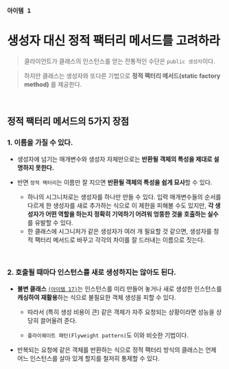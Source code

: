 ### `아이템 1`

# 생성자 대신 정적 팩터리 메서드를 고려하라

> 클라이언트가 클래스의 인스턴스를 얻는 전통적인 수단은 `public 생성자`이다.

> 하지만 클래스는 생성자와 또다른 기법으로 **정적 팩터리 메서드(static factory method)** 를 제공한다.

<br>

## 정적 팩터리 메서드의 5가지 장점

### 1. 이름을 가질 수 있다.

- 생성자에 넘기는 매개변수와 생성자 자체만으로는 **반환될 객체의 특성을 제대로 설명하지 못한다.**
- 반면 `정적 팩터리`는 이름만 잘 지으면 **반환될 객체의 특성을 쉽게 묘사**할 수 있다.

    - 하나의 시그니처로는 생성자를 하나만 만들 수 있다. 입력 매개변수들의 순서를 다르게 한 생성자를 새로 추가하는 식으로 이 제한을 피해볼 수도 있지만, **각 생성자가 어떤 역할을 하는지 정확히 기억하기 어려워 엉뚱한 것을 호출하는 실수**를 유발할 수 있다.
    - 한 클래스에 시그니처가 같은 생성자가 여러 개 필요할 것 같으면, 생성자를 정적 팩터리 메서드로 바꾸고 각각의 차이를 잘 드러내는 이름으로 짓는다.

<br>

### 2. 호출될 때마다 인스턴스를 새로 생성하지는 않아도 된다.

- **불변 클래스** [`(아이템 17)`]()는 인스턴스를 미리 만들어 놓거나 새로 생성한 인스턴스를 **캐싱하여 재활용**하는 식으로 불필요한 객체 생성을 피할 수 있다.

    - 따라서 (특히 생성 비용이 큰) 같은 객체가 자주 요청되는 상황이라면 성능을 상당히 끌어올려 준다.

    - `플라이웨이트 패턴(Flyweight pattern)`도 이와 비슷한 기법이다.

- 반복되는 요청에 같은 객체를 반환하는 식으로 정적 팩터리 방식의 클래스는 언제 어느 인스턴스를 살아 있게 할지를 철저히 통제할 수 있다.

